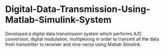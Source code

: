 # Digital-Data-Transmission-Using-Matlab-Simulink-System
Developed a digital data transmission system which performs A/D conversion, digital modulation, multiplexing in order to transmit all the data from transmitter to receiver and vice-versa using Matlab Simulink.

